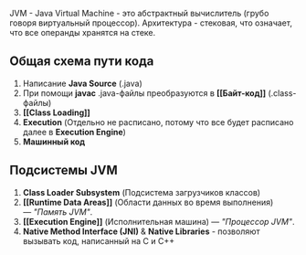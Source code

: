 JVM - Java Virtual Machine - это абстрактный вычислитель (грубо говоря виртуальный процессор). Архитектура - стековая, что  означает, что все операнды хранятся на стеке. 
## Общая схема пути кода

1. Написание **Java Source** (.java)
2. При помощи **javac** .java-файлы преобразуются в **[[Байт-код]]** (.class-файлы)
3. **[[Class Loading]]**
4. **Execution** (Отдельно не расписано, потому что все будет расписано далее в **Execution Engine**)
5. **Машинный код**

## Подсистемы JVM

1. **Class Loader Subsystem** (Подсистема загрузчиков классов)
2. **[[Runtime Data Areas]]** (Области данных во время выполнения) — _"Память JVM"_.
3. **[[Execution Engine]]** (Исполнительная машина) — _"Процессор JVM"_.
4. **Native Method Interface (JNI)** & **Native Libraries** - позволяют вызывать код, написанный на C и C++
